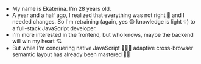 - My name is Ekaterina. I'm 28 years old. 
- A year and a half ago, I realized that everything was not right 🚫 and I needed changes. So I'm retraining (again, yes 😄 knowledge is light 💡) to a full-stack JavaScript developer. 
- I'm more interested in the frontend, but who knows, maybe the backend will win my heart 💘 
- But while I'm conquering native JavaScript 🧗🏻‍♀️ adaptive cross-browser semantic layout has already been mastered 💪🏻

<!---
Katya-Katerina-1993/Katya-Katerina-1993 is a ✨ special ✨ repository because its `README.md` (this file) appears on your GitHub profile.
You can click the Preview link to take a look at your changes.
--->

